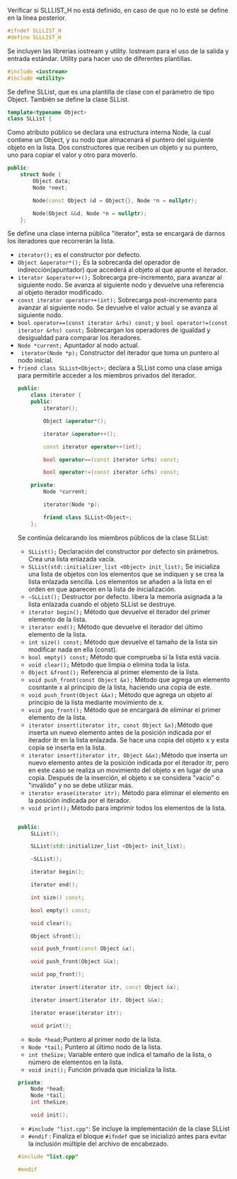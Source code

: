 Verificar si SLLLIST_H no está definido, en caso de que no lo esté
se define en la línea posterior.
```c++
#ifndef SLLLIST_H
#define SLLLIST_H
```
Se incluyen las librerías iostream y utility.
Iostream para el uso de la salida y entrada estándar.
Utility para hacer uso de diferentes plantillas.
```c++
#include <iostream>
#include <utility>
```
Se define SLList, que es una plantilla de clase con el parámetro de tipo Object.
También se define la clase SLList.
```c++
template<typename Object>
class SLList {
```
Como atributo público se declara una estructura interna Node, la cual contiene un Object,
y su nodo que almacenará el puntero del siguiente objeto en la lista.
Dos constructores que reciben un objeto y su puntero, uno para copiar el valor y otro para moverlo.

```c++
public:
    struct Node {
        Object data;
        Node *next;

        Node(const Object &d = Object{}, Node *n = nullptr);

        Node(Object &&d, Node *n = nullptr);
    };


```
Se define una clase interna pública "iterator", esta se encargará de darnos los iteradores
que recorrerán la lista.       
- ```iterator();``` es el constructor por defecto.
- ```Object &operator*();``` Es la sobrecarda del operador de indirección(apuntador) que accederá al objeto al que apunte el iterador.
- ```iterator &operator++();``` Sobrecarga pre-incremento, para avanzar al siguiente nodo. Se avanza al siguiente nodo y devuelve una referencia al objeto iterador modificado.
- ```const iterator operator++(int);``` Sobrecarga post-incremento para avanzar al siguiente nodo. Se devuelve el valor actual y se avanza al siguiente nodo.
- ```bool operator==(const iterator &rhs) const;``` y ```bool operator!=(const iterator &rhs) const;``` Sobrecargan los operadores de igualdad y desigualdad para comparar los iteradores.
- `Node *current;`  Apuntador al nodo actual.
- ` iterator(Node *p);` Constructor del iterador que toma un puntero al nodo inicial.
- `friend class SLList<Object>;` declara a SLList<Object> como una clase amiga para permitirle acceder a los miembros privados del iterador.

```c++
public:
    class iterator {
    public:
        iterator();

        Object &operator*();

        iterator &operator++();

        const iterator operator++(int);

        bool operator==(const iterator &rhs) const;

        bool operator!=(const iterator &rhs) const;

    private:
        Node *current;

        iterator(Node *p);

        friend class SLList<Object>;
    };


```
Se continúa delcarando los miembros públicos de la clase SLList:
- `SLList();` Declaración del constructor por defecto sin prámetros. Crea una lista enlazada vacía.
-  `SLList(std::initializer_list <Object> init_list);` Se inicializa una lista de objetos con los elementos que se indiquen y se crea la lista enlazada sencilla. Los elementos se añaden a la lista en el orden en que aparecen en la lista de inicialización.
- `~SLList();` Destructor por defecto.  libera la memoria asignada a la lista enlazada cuando el objeto SLList se destruye.
-  `iterator begin();` Método que devuelve el iterador del primer elemento de la lista.
- `iterator end();` Método que devuelve el iterador del último elemento de la lista.
- `int size() const;` Método que devuelve el tamaño de la lista sin modificar nada en ella (const).
- `bool empty() const;` Método que comprueba si la lista está vacía.
- `void clear();` Método que limpia o elimina toda la lista.
- `Object &front();` Referencia al primer elemento de la lista.
- `void push_front(const Object &x);` Método que agrega un elemento cosntante x al principio de la lista, haciendo una copia de este.
- `void push_front(Object &&x);` Método que agrega un objeto al principio de la lista mediante movimiento de x.
- `void pop_front();` Método que se encargará de eliminar el primer elemento de la lista.
- `iterator insert(iterator itr, const Object &x);`Método que inserta un nuevo elemento antes de la posición indicada por el iterador itr en la lista enlazada. Se hace una copia del objeto x y esta copia se inserta en la lista.
- `iterator insert(iterator itr, Object &&x);`Método que inserta un nuevo elemento antes de la posición indicada por el iterador itr, pero en este caso se realiza un movimiento del objeto x en lugar de una copia. Después de la inserción, el objeto x se considera "vacio" o "inválido" y no se debe utilizar más.
- `iterator erase(iterator itr);` Método para eliminar el elemento en la posición indicada por el iterador.
- `void print();` Método para imprimir todos los elementos de la lista.
```c++

public:
    SLList();

    SLList(std::initializer_list <Object> init_list);

    ~SLList();

    iterator begin();

    iterator end();

    int size() const;

    bool empty() const;

    void clear();

    Object &front();

    void push_front(const Object &x);

    void push_front(Object &&x);

    void pop_front();

    iterator insert(iterator itr, const Object &x);

    iterator insert(iterator itr, Object &&x);

    iterator erase(iterator itr);

    void print();


```
- `Node *head;`Puntero al primer nodo de la lista.
- `Node *tail;` Puntero al último nodo de la lista.
- `int theSize;` Variable entero que indica el tamaño de la lista, o número de elementos en la lista.
- `void init();` Función privada que inicializa la lista. 
```c++
private:
    Node *head;
    Node *tail;
    int theSize;

    void init();
```
- `#include "list.cpp"`: Se incluye la implementación de la clase SLList
- `#endif` : Finaliza el bloque `#ifndef` que se inicializó antes para evitar la inclusión múltiple del archivo de encabezado.
```c++
#include "list.cpp"

#endif
```